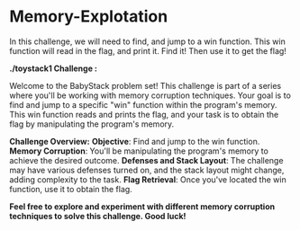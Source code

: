 # Memory-Explotation
In this challenge, we will need to find, and jump to a win function. This win function will read in the flag, and print it. Find it! Then use it to get the flag!

**./toystack1 Challenge :**

Welcome to the BabyStack problem set! This challenge is part of a series where you'll be working with memory corruption techniques. Your goal is to find and jump to a specific "win" function within the program's memory. This win function reads and prints the flag, and your task is to obtain the flag by manipulating the program's memory.

**Challenge Overview:**
**Objective**: Find and jump to the win function.
**Memory Corruption**: You'll be manipulating the program's memory to achieve the desired outcome.
**Defenses and Stack Layout**: The challenge may have various defenses turned on, and the stack layout might change, adding complexity to the task.
**Flag Retrieval**: Once you've located the win function, use it to obtain the flag.


**Feel free to explore and experiment with different memory corruption techniques to solve this challenge. Good luck!**
